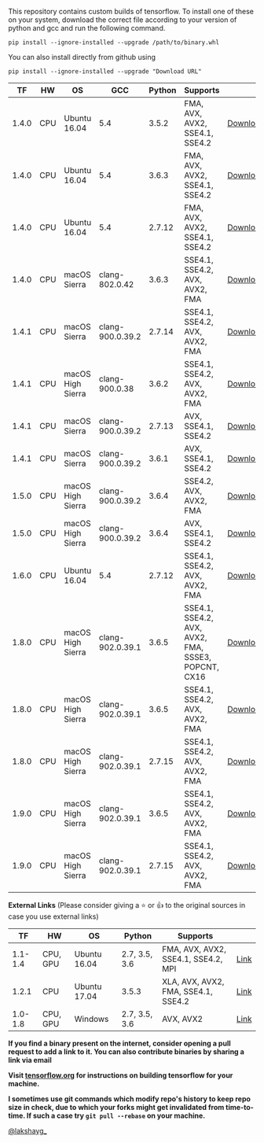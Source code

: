 This repository contains custom builds of tensorflow. To install
one of these on your system, download the correct file according
to your version of python and gcc and run the following command.
```
pip install --ignore-installed --upgrade /path/to/binary.whl
```
You can also install directly from github using
```
pip install --ignore-installed --upgrade "Download URL"
```

| TF       | HW  | OS           | GCC              | Python      | Supports                                  |                                                                                                                         |
|----------|-----|--------------|------------------|-------------|-------------------------------------------|-------------------------------------------------------------------------------------------------------------------------|
| 1.4.0    | CPU | Ubuntu 16.04 | 5.4              | 3.5.2       | FMA, AVX, AVX2, SSE4.1, SSE4.2            | [Download](https://github.com/lakshayg/tensorflow-build/raw/master/tensorflow-1.4.0-cp35-cp35m-linux_x86_64.whl)        |
| 1.4.0    | CPU | Ubuntu 16.04 | 5.4              | 3.6.3       | FMA, AVX, AVX2, SSE4.1, SSE4.2            | [Download](https://github.com/sigilioso/tensorflow-build/raw/master/tensorflow-1.4.0-cp36-cp36m-linux_x86_64.whl)       |
| 1.4.0    | CPU | Ubuntu 16.04 | 5.4              | 2.7.12      | FMA, AVX, AVX2, SSE4.1, SSE4.2            | [Download](https://github.com/lakshayg/tensorflow-build/raw/master/tensorflow-1.4.0-cp27-cp27mu-linux_x86_64.whl)       |
| 1.4.0    | CPU | macOS Sierra | clang-802.0.42   | 3.6.3       | SSE4.1, SSE4.2, AVX, AVX2, FMA            | [Download](https://github.com/lakshayg/tensorflow-build/raw/master/tensorflow-1.4.0-cp36-cp36m-macosx_10_12_x86_64.whl) |
| 1.4.1    | CPU | macOS Sierra | clang-900.0.39.2 | 2.7.14      | SSE4.1, SSE4.2, AVX, AVX2, FMA            | [Download](https://github.com/lakshayg/tensorflow-build/raw/master/tensorflow-1.4.1-cp27-cp27m-macosx_10_12_x86_64.whl) |
| 1.4.1    | CPU | macOS High Sierra | clang-900.0.38 | 3.6.2      | SSE4.1, SSE4.2, AVX, AVX2, FMA            | [Download](https://github.com/lakshayg/tensorflow-build/raw/master/tensorflow-1.4.1-cp36-cp36m-macosx_10_13_x86_64.whl) |
| 1.4.1    | CPU | macOS Sierra | clang-900.0.39.2   | 2.7.13    | AVX, SSE4.1, SSE4.2                       | [Download](https://github.com/lakshayg/tensorflow-build/releases/download/v1.4.1-macosx_10_12-py27-py36-avx-sse41-sse42/tensorflow-1.4.1-cp27-cp27m-macosx_10_12_intel.whl) |
| 1.4.1    | CPU | macOS Sierra | clang-900.0.39.2   | 3.6.1       | AVX, SSE4.1, SSE4.2                       | [Download](https://github.com/lakshayg/tensorflow-build/releases/download/v1.4.1-macosx_10_12-py27-py36-avx-sse41-sse42/tensorflow-1.4.1-cp36-cp36m-macosx_10_12_x86_64.whl) |
| 1.5.0    | CPU | macOS High Sierra | clang-900.0.39.2   | 3.6.4       | SSE4.2, AVX, AVX2, FMA                        | [Download](https://github.com/lakshayg/tensorflow-build/raw/53f39575cdd0912e561a67f0afe844ff4b8ef655/tensorflow-1.5.0-cp36-cp36m-macosx_10_13_x86_64.whl) |
| 1.5.0    | CPU | macOS High Sierra | clang-900.0.39.2   | 3.6.4       | AVX, SSE4.1, SSE4.2                        | [Download](https://github.com/lakshayg/tensorflow-build/raw/master/tensorflow-1.5.0-cp36-cp36m-macosx_10_13_x86_64.whl) |
| 1.6.0    | CPU | Ubuntu 16.04      | 5.4                | 2.7.12      | SSE4.1, SSE4.2, AVX, AVX2, FMA             | [Download](https://github.com/lakshayg/tensorflow-build/releases/download/v1.6.0-ubuntu_16_04-py27-avx-avx2-fma-sse41-sse42/tensorflow-1.6.0-cp27-cp27mu-linux_x86_64.whl) |
| 1.8.0    | CPU | macOS High Sierra      | clang-902.0.39.1  | 3.6.5      | SSE4.1, SSE4.2, AVX, AVX2, FMA, SSSE3, POPCNT, CX16  | [Download](https://github.com/lakshayg/tensorflow-build/raw/master/tensorflow-1.8.0-cp36-cp36m-macosx_10_7_x86_64.whl) |
| 1.8.0    | CPU | macOS High Sierra      | clang-902.0.39.1  | 3.6.5      | SSE4.1, SSE4.2, AVX, AVX2, FMA  | [Download](https://github.com/lakshayg/tensorflow-build/releases/download/v1.8.0-macos-py27-py36-avx-avx2-fma-sse41-sse42/tensorflow-1.8.0-cp36-cp36m-macosx_10_13_x86_64.whl) |
| 1.8.0    | CPU | macOS High Sierra      | clang-902.0.39.1  | 2.7.15     | SSE4.1, SSE4.2, AVX, AVX2, FMA  | [Download](https://github.com/lakshayg/tensorflow-build/releases/download/v1.8.0-macos-py27-py36-avx-avx2-fma-sse41-sse42/tensorflow-1.8.0-cp27-cp27m-macosx_10_13_x86_64.whl) |
| 1.9.0    | CPU | macOS High Sierra      | clang-902.0.39.1  | 3.6.5      | SSE4.1, SSE4.2, AVX, AVX2, FMA  | [Download](https://github.com/lakshayg/tensorflow-build/releases/download/tf1.9.0-macos-py27-py36/tensorflow-1.9.0-cp36-cp36m-macosx_10_13_x86_64.whl) |
| 1.9.0    | CPU | macOS High Sierra      | clang-902.0.39.1  | 2.7.15     | SSE4.1, SSE4.2, AVX, AVX2, FMA  | [Download](https://github.com/lakshayg/tensorflow-build/releases/download/tf1.9.0-macos-py27-py36/tensorflow-1.9.0-cp27-cp27m-macosx_10_13_x86_64.whl) |

**External Links** (Please consider giving a :star: or :+1: to the original sources in case you use external links)

| TF       | HW       | OS           | Python        | Supports                            |                                         |
|----------|----------|--------------|---------------|-------------------------------------|-----------------------------------------|
| 1.1-1.4  | CPU, GPU | Ubuntu 16.04 | 2.7, 3.5, 3.6 | FMA, AVX, AVX2, SSE4.1, SSE4.2, MPI | [Link](https://github.com/mind/wheels)  |
| 1.2.1    | CPU      | Ubuntu 17.04 | 3.5.3         | XLA, AVX, AVX2, FMA, SSE4.1, SSE4.2 | [Link](https://github.com/yaroslavvb/tensorflow-community-wheels/issues/26) |
| 1.0-1.8  | CPU, GPU | Windows      | 2.7, 3.5, 3.6 | AVX, AVX2                           | [Link](https://github.com/fo40225/tensorflow-windows-wheel) |

**If you find a binary present on the internet, consider opening a pull request to add a link to it. You can also contribute binaries by sharing a link via email**

**Visit [tensorflow.org][1] for instructions on building tensorflow for your machine.**

**I sometimes use git commands which modify repo's history to keep repo size in check, due to which your forks might get invalidated from time-to-time. If such a case try `git pull --rebase` on your machine.**

[@lakshayg_](https://twitter.com/lakshayg_)

[1]: https://www.tensorflow.org/install/install_sources
